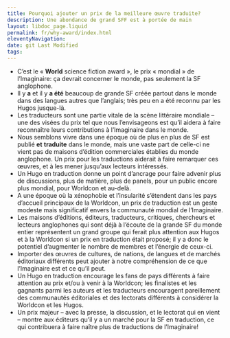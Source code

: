 ```yaml
---
title: Pourquoi ajouter un prix de la meilleure œuvre traduite?
description: Une abondance de grand SFF est à portée de main
layout: libdoc_page.liquid
permalink: fr/why-award/index.html
eleventyNavigation:
date: git Last Modified
tags:
---
```


- C’est le « **World** science fiction award », le prix « mondial » de l’Imaginaire: ça devrait concerner le monde, pas seulement la SF anglophone.  
- Il y **a** et il y **a été** beaucoup de grande SF créée partout dans le monde dans des langues autres que l’anglais; très peu en a été reconnu par les Hugos jusque-là.  
- Les traducteurs sont une partie vitale de la scène littéraire mondiale – une des visées du prix tel que nous l’envisageons est qu’il aidera à faire reconnaître leurs contributions à l’Imaginaire dans le monde.  
- Nous semblons vivre dans une époque où de plus en plus de SF est publié **et** **traduite** dans le monde, mais une vaste part de celle-ci ne vient pas de maisons d’édition commerciales établies du monde anglophone. Un prix pour les traductions aiderait à faire remarquer ces œuvres, et à les mener jusqu’aux lecteurs intéressés.  
- Un Hugo en traduction donne un point d’ancrage pour faire advenir plus de discussions, plus de matière, plus de panels, pour un public encore plus mondial, pour Worldcon et au-delà.  
- A une époque où la xénophobie et l’insularité s’étendent dans les pays d’accueil principaux de la Worldcon, un prix de traduction est un geste modeste mais significatif envers la communauté mondial de l’Imaginaire.  
- Les maisons d’éditions, éditeurs, traducteurs, critiques, chercheurs et lecteurs anglophones qui sont déjà à l’écoute de la grande SF du monde entier représentent un grand groupe qui ferait plus attention aux Hugos et à la Worldcon si un prix en traduction était proposé; il y a donc le potentiel d’augmenter le nombre de membres et l’énergie de ceux-ci.  
- Importer des œuvres de cultures, de nations, de langues et de marchés éditoriaux différents peut ajouter à notre compréhension de ce que l’Imaginaire est et ce qu’il peut.  
- Un Hugo en traduction encourage les fans de pays différents à faire attention au prix et/ou à venir à la Worldcon; les finalistes et les gagnants parmi les auteurs et les traducteurs encouragent pareillement des communautés éditoriales et des lectorats différents à considérer la Worldcon et les Hugos.  
- Un prix majeur – avec la presse, la discussion, et le lectorat qui en vient – montre aux éditeurs qu’il y a un marché pour la SF en traduction, ce qui contribuera à faire naître plus de traductions de l’Imaginaire!
